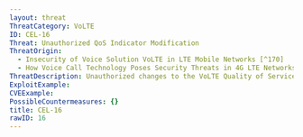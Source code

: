 ```yaml
---
layout: threat
ThreatCategory: VoLTE
ID: CEL-16
Threat: Unauthorized QoS Indicator Modification
ThreatOrigin:
  - Insecurity of Voice Solution VoLTE in LTE Mobile Networks [^170]
  - How Voice Call Technology Poses Security Threats in 4G LTE Networks [^181]
ThreatDescription: Unauthorized changes to the VoLTE Quality of Service class of identifier (QCI) can alter data reception characteristics, including the availability of the call's bandwidth and packet transmission delay or loss characteristics.
ExploitExample:
CVEExample:
PossibleCountermeasures: {}
title: CEL-16
rawID: 16
---
```

